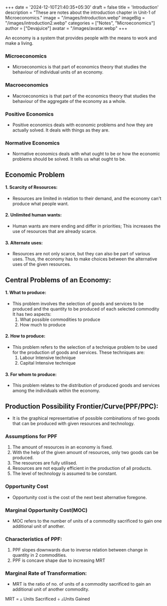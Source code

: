 +++
date = '2024-12-10T21:40:35+05:30'
draft = false
title = 'Introduction'
description = "These are notes about the introduction chapter in Unit-1 of Microeconomics."
image = "/images/Introduction.webp"
imageBig = "/images/introduction2.webp"
categories = ["Notes", "Microeconomics"]
author = ["Devajuice"]
avatar = "/images/avatar.webp"
+++

An economy is a system that provides people with the means to work and make a living.

### Microeconomics 
- Microeconomics is that part of economics theory that studies the behaviour of individual units of an economy.
### Macroeconomics
- Macroeconomics is that part of the economics theory that studies the behaviour of the aggregate of the economy as a whole.
### Positive Economics 
- Positive economics deals with economic problems and how they are actually solved. It deals with things as they are.
### Normative Economics
- Normative economics deals with what ought to be or how the economic problems should be solved. It tells us what ought to be.

## Economic Problem
#### 1. Scarcity of Resources: 
- Resources are limited in relation to their demand, and the economy can't produce what people want.
#### 2. Unlimited human wants: 
- Human wants are mere ending and differ in priorities; This increases the use of resources that are already scarce.
#### 3. Alternate uses:
- Resources are not only scarce, but they can also be part of various uses. Thus, the economy has to make choices between the alternative uses of the given resources. 

## Central Problems of an Economy:
#### 1. What to produce: 
- This problem involves the selection of goods and services to be produced and the quantity to be produced of each selected commodity It has two aspects:
	1. What possible commodities to produce
	2. How much to produce
#### 2. How to produce:
- This problem refers to the selection of a technique problem to be used for the production of goods and services. These techniques are:
	1. Labour Intensive technique
	2. Capital Intensive technique
#### 3. For whom to produce: 
- This problem relates to the distribution of produced goods and services among the individuals within the economy.

## Production Possibility Frontier/Curve(PPF/PPC): 
- It is the graphical representative of possible combinations of two goods that can be produced with given resources and technology. 

### Assumptions for PPF
1. The amount of resources in an economy is fixed.
2. With the help of the given amount of resources, only two goods can be produced.
3. The resources are fully utilised. 
4. Resources are not equally efficient in the production of all products.
5. The level of technology is assumed to be constant.

### Opportunity Cost
- Opportunity cost is the cost of the next best alternative foregone.

### Marginal Opportunity Cost(MOC)
- MOC refers to the number of units of a commodity sacrificed to gain one additional unit of another.

### Characteristics of PPF:
1. PPF slopes downwards due to inverse relation between change in quantity in 2 commodities.
2. PPF is concave shape due to increasing MRT

### Marginal Rate of Transformation:
- MRT is the ratio of no. of units of a commodity sacrificed to gain an additional unit of another commodity.


MRT = ▵ Units Sacrificed ÷ ▵Units Gained

